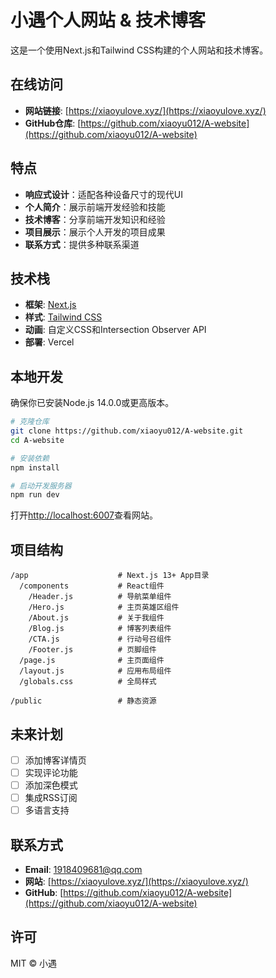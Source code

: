 # 小遇个人网站 & 技术博客

这是一个使用Next.js和Tailwind CSS构建的个人网站和技术博客。

## 在线访问

- **网站链接**: [https://xiaoyulove.xyz/](https://xiaoyulove.xyz/)
- **GitHub仓库**: [https://github.com/xiaoyu012/A-website](https://github.com/xiaoyu012/A-website)


## 特点

- **响应式设计**：适配各种设备尺寸的现代UI
- **个人简介**：展示前端开发经验和技能
- **技术博客**：分享前端开发知识和经验
- **项目展示**：展示个人开发的项目成果
- **联系方式**：提供多种联系渠道

## 技术栈

- **框架**: [Next.js](https://nextjs.org/)
- **样式**: [Tailwind CSS](https://tailwindcss.com/)
- **动画**: 自定义CSS和Intersection Observer API
- **部署**: Vercel

## 本地开发

确保你已安装Node.js 14.0.0或更高版本。

```bash
# 克隆仓库
git clone https://github.com/xiaoyu012/A-website.git
cd A-website

# 安装依赖
npm install

# 启动开发服务器
npm run dev
```

打开[http://localhost:6007](http://localhost:6007)查看网站。

## 项目结构

```
/app                    # Next.js 13+ App目录
  /components           # React组件
    /Header.js          # 导航菜单组件
    /Hero.js            # 主页英雄区组件
    /About.js           # 关于我组件
    /Blog.js            # 博客列表组件
    /CTA.js             # 行动号召组件
    /Footer.js          # 页脚组件
  /page.js              # 主页面组件
  /layout.js            # 应用布局组件
  /globals.css          # 全局样式

/public                 # 静态资源
```

## 未来计划

- [ ] 添加博客详情页
- [ ] 实现评论功能
- [ ] 添加深色模式
- [ ] 集成RSS订阅
- [ ] 多语言支持

## 联系方式

- **Email**: 1918409681@qq.com
- **网站**: [https://xiaoyulove.xyz/](https://xiaoyulove.xyz/)
- **GitHub**: [https://github.com/xiaoyu012/A-website](https://github.com/xiaoyu012/A-website)

## 许可

MIT © 小遇 
